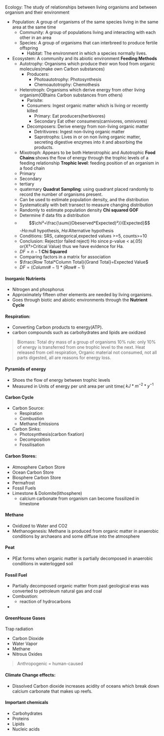 Ecology: The study of relationships between living organisms and between organism and their environment
 - Population: A group of organisms of the  same species living in the same area at the same time
	 - Community: A group of populations living and interacting with each other in an area
	 - Species: A group of organisms that can interbreed to produce fertile offspring
		 - Habitat: The environment in which a species normally lives.
- Ecosystem:  A community and its abiotic environment
**Feeding Methods**
	- Autotrophy: Organisms which produce their won food from organic molecules(make own Carbon substances)
		- Producers:
			- Photoautotrophy: Photosynthesis
			- Chemoautotrophy: Chemothesis
	- Heterotroph: Organisms which derive energy from other living organism(OBtains Carbon substances from others)
		- Parisite: 
		- Consumers: Ingest organic matter which is living or recently killed
			- Primary: Eat producers(herbivores)
			- Secondary Eat other consumers(carnivores, omnivores)
		- Decomposers: Derive energy from non-living organic matter
			- Detritivores: Ingest non-living organic matter
			- Saprotrophs: Lives in or on non living organic matter, secreting digestive enzymes into it and absorbing the products.
	- Mixotroph: Appears to be both Heterotrophic and Autotrophic
**Food Chains**:shows the flow of energy through the trophic levels of a feeding relationship
**Trophic level**: feeding position of an organism in a food chain
	- Primary
	- Secondary
	- tertiary
	- quaternary
**Quadrat Sampling**: using quadrant placed randomly to record the number of organisms present.
	- Can be used to estimate population density, and the distribution
	- Systematically with belt transect to measure changing distribution
	- Randomly to estimate population density
**Chi squared GOF**
	- Determine if data fits a distribution
	- $$\chi²=\frac{\sum{(Obeserved*Expected)²}}{Expected}$$
	-*Ho*:null hypothesis, *Ha*:Alternative hypothesis
	- Conditions: SRS, categorical,expected values >=5, counts>=10
	- Conclusion: Reject(or failed reject) Ho since p-value < a(.05) or(X²>Critical Value) thus we have evidence for Ha. 
	- $DF = n-1$
**Chi Squared**
	- Comparing factors in a matrix for association
	- $\frac{Row Total*Column Total}{Grand Total}=Expected Value$
	- $DF=(Column\#-1)*(Row\# -1)$
#### Inorganic Nutrients
 - Nitrogen and phosphorus
 - Approximately fifteen other elements are needed by living organisms.
 - Goes through biotic and abiotic environments through the **Nutrient Cycle**
 #### Respiration: 
 - Converting Carbon products to energy(ATP).
 - carbon compounds such as carbohydrates and lipids are oxidized
> Biomass: Total dry mass of a group of organisms
> 10% rule: only 10% of energy is transferred from one trophic level to the next. Heat released from cell respiration, Organic material not consumed, not all parts digested, all are reasons for energy loss.

#### Pyramids of energy
 - Shoes the flow of energy between trophic levels
 - Measured in Units of energy per unit area per unit time( $kJ*m^{-2} * y^{-1}$

#### Carbon Cycle
 - Carbon Source:
	 - Respiration
	 - Combustion
	 - Methane Emissions
 - Carbon Sinks:
	 - Photosynthesis(carbon fixation)
	 - Decomposition
	 - Fossilisation
#### Carbon Stores:
 - Atmosphere Carbon Store
 - Ocean Carbon Store
 - Biosphere Carbon Store
 - Permafrost
 - Fossil Fuels
 - Limestone & Dolomite(lithosphere)
	 - calcium carbonate from organism can become fossilized in limestone
#### Methane
 - Oxidized to Water and CO2
 - Methanogenesis: Methane is produced from organic matter in anaerobic conditions by archaeans and some diffuse into the atmosphere

#### Peat
 - PEat forms when organic matter is partially decomposed in anaerobic conditions in waterlogged soil
#### Fossil Fuel
 - Partially decomposed organic matter from past geological eras was converted to petroleum natural gas and coal
 - Combustion:
	 - reaction of hydrocarbons
 - 
#### GreenHouse Gases
Trap radiation
 - Carbon Dioxide
 - Water Vapor
 - Methane
 - Nitrous Oxides

> Anthropogenic = human-caused

#### Climate Change effects:
 - Dissolved Carbon dioxide increases acidity of oceans which break down calcium carbonate that makes up reefs.

#### Important chemicals
 - Carbohydrates
 - Proteins 
 - Lipids
 - Nucleic acids

<!--stackedit_data:
eyJoaXN0b3J5IjpbLTM1MzA4NTk1NCwtOTI4NDQ2MzIwLDEwMj
g5NDM0NzYsLTE2NDU5NDk0MTMsLTEwMTY2MDQ2MDksMTI2Njc4
MzU2NiwxNDU2ODgwMzc2LDIxMzQ1MjE4MzYsLTE1NzEyODgyMD
IsNDgxNzExNTQ0LC0xNzc5MDQ5NzY0LDQ0NTg0NjEwOCwtMjAz
NzY0MjY3MSwxMTMyNzQ4ODA5LDM3NDEwMjUyMSwtNzQ4ODk2Mz
c4LDk3ODU0Mzc2LC0xMzEzNzkyODg0LDE4Njg1Mjg5OCwtMTIy
MzU1MzUxMl19
-->